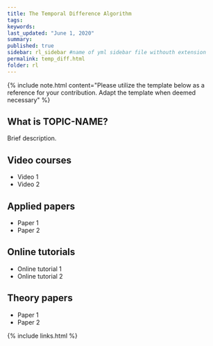 ```yaml
---
title: The Temporal Difference Algorithm
tags:
keywords:
last_updated: "June 1, 2020"
summary: 
published: true
sidebar: rl_sidebar #name of yml sidebar file withouth extension
permalink: temp_diff.html
folder: rl
---
```



{% include note.html content="Please utilize the template below as a reference for your contribution. Adapt the template when deemed necessary" %}

## What is TOPIC-NAME?

Brief description.

## Video courses

* Video 1
* Video 2

## Applied papers 
* Paper 1
* Paper 2

## Online tutorials

* Online tutorial 1
* Online tutorial 2

## Theory papers 
* Paper 1
* Paper 2

{% include links.html %}
